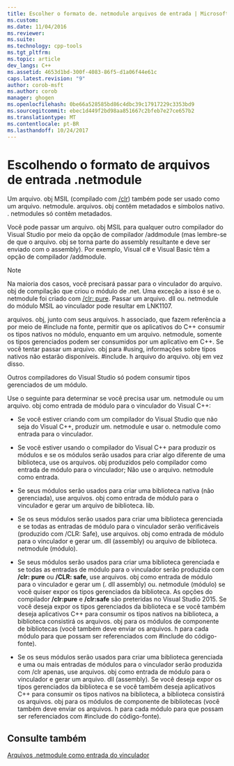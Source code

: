 ```yaml
---
title: Escolher o formato de. netmodule arquivos de entrada | Microsoft Docs
ms.custom: 
ms.date: 11/04/2016
ms.reviewer: 
ms.suite: 
ms.technology: cpp-tools
ms.tgt_pltfrm: 
ms.topic: article
dev_langs: C++
ms.assetid: 4653d1bd-300f-4083-86f5-d1a06f44e61c
caps.latest.revision: "9"
author: corob-msft
ms.author: corob
manager: ghogen
ms.openlocfilehash: 0be66a528585bd86c4dbc39c17917229c3353bd9
ms.sourcegitcommit: ebec1d449f2bd98aa851667c2bfeb7e27ce657b2
ms.translationtype: MT
ms.contentlocale: pt-BR
ms.lasthandoff: 10/24/2017
---
```

# <a name="choosing-the-format-of-netmodule-input-files"></a>Escolhendo o formato de arquivos de entrada .netmodule
Um arquivo. obj MSIL (compilado com [/clr](../../build/reference/clr-common-language-runtime-compilation.md)) também pode ser usado como um arquivo. netmodule.  arquivos. obj contêm metadados e símbolos nativo.  . netmodules só contêm metadados.  
  
 Você pode passar um arquivo. obj MSIL para qualquer outro compilador do Visual Studio por meio da opção de compilador /addmodule (mas lembre-se de que o arquivo. obj se torna parte do assembly resultante e deve ser enviado com o assembly).  Por exemplo, Visual c# e Visual Basic têm a opção de compilador /addmodule.  
  
> [!NOTE]
>  Na maioria dos casos, você precisará passar para o vinculador do arquivo. obj de compilação que criou o módulo de .net.  Uma exceção a isso é se o. netmodule foi criado com [/clr: pure](../../build/reference/clr-common-language-runtime-compilation.md).  Passar um arquivo. dll ou. netmodule do módulo MSIL ao vinculador pode resultar em LNK1107.  
  
 arquivos. obj, junto com seus arquivos. h associado, que fazem referência a por meio de #include na fonte, permitir que os aplicativos do C++ consumir os tipos nativos no módulo, enquanto em um arquivo. netmodule, somente os tipos gerenciados podem ser consumidos por um aplicativo em C++.  Se você tentar passar um arquivo. obj para #using, informações sobre tipos nativos não estarão disponíveis. #include. h arquivo do arquivo. obj em vez disso.  
  
 Outros compiladores do Visual Studio só podem consumir tipos gerenciados de um módulo.  
  
 Use o seguinte para determinar se você precisa usar um. netmodule ou um arquivo. obj como entrada de módulo para o vinculador do Visual C++:  
  
-   Se você estiver criando com um compilador do Visual Studio que não seja do Visual C++, produzir um. netmodule e usar o. netmodule como entrada para o vinculador.  
  
-   Se você estiver usando o compilador do Visual C++ para produzir os módulos e se os módulos serão usados para criar algo diferente de uma biblioteca, use os arquivos. obj produzidos pelo compilador como entrada de módulo para o vinculador; Não use o arquivo. netmodule como entrada.  
  
-   Se seus módulos serão usados para criar uma biblioteca nativa (não gerenciada), use arquivos. obj como entrada de módulo para o vinculador e gerar um arquivo de biblioteca. lib.  
  
-   Se os seus módulos serão usados para criar uma biblioteca gerenciada e se todas as entradas de módulo para o vinculador serão verificáveis (produzido com /CLR: Safe), use arquivos. obj como entrada de módulo para o vinculador e gerar um. dll (assembly) ou arquivo de biblioteca. netmodule (módulo).  
  
-   Se seus módulos serão usados para criar uma biblioteca gerenciada e se todas as entradas de módulo para o vinculador serão produzida com **/clr: pure** ou **/CLR: safe**, use arquivos. obj como entrada de módulo para o vinculador e gerar um (. dll assembly) ou. netmodule (módulo) se você quiser expor os tipos gerenciados da biblioteca. As opções do compilador **/clr:pure** e **/clr:safe** são preteridas no Visual Studio 2015. Se você deseja expor os tipos gerenciados da biblioteca e se você também deseja aplicativos C++ para consumir os tipos nativos na biblioteca, a biblioteca consistirá os arquivos. obj para os módulos de componente de bibliotecas (você também deve enviar os arquivos. h para cada módulo para que possam ser referenciados com #include do código-fonte).  
  
-   Se os seus módulos serão usados para criar uma biblioteca gerenciada e uma ou mais entradas de módulos para o vinculador serão produzida com /clr apenas, use arquivos. obj como entrada de módulo para o vinculador e gerar um arquivo. dll (assembly).  Se você deseja expor os tipos gerenciados da biblioteca e se você também deseja aplicativos C++ para consumir os tipos nativos na biblioteca, a biblioteca consistirá os arquivos. obj para os módulos de componente de bibliotecas (você também deve enviar os arquivos. h para cada módulo para que possam ser referenciados com #include do código-fonte).  
  
## <a name="see-also"></a>Consulte também  
 [Arquivos .netmodule como entrada do vinculador](../../build/reference/netmodule-files-as-linker-input.md)
